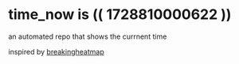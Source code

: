 # time_now is (( 1728810000622 ))

an automated repo that shows the currnent time

inspired by [breakingheatmap](https://github.com/breakingheatmap/breakingheatmap)